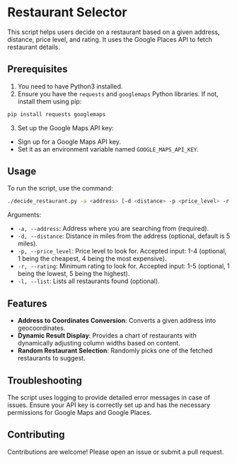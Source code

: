 # Restaurant Selector

This script helps users decide on a restaurant based on a given address, distance, price level, and rating. It uses the Google Places API to fetch restaurant details.

## Prerequisites

1. You need to have Python3 installed.
2. Ensure you have the `requests` and `googlemaps` Python libraries. If not, install them using pip:

```bash
pip install requests googlemaps
```

3. Set up the Google Maps API key:
- Sign up for a Google Maps API key.
- Set it as an environment variable named `GOOGLE_MAPS_API_KEY`.

## Usage

To run the script, use the command:

```bash
./decide_restaurant.py -a <address> [-d <distance> -p <price_level> -r <rating> -l]
```

Arguments:
- `-a, --address`: Address where you are searching from (required).
- `-d, --distance`: Distance in miles from the address (optional, default is 5 miles).
- `-p, --price_level`: Price level to look for. Accepted input: 1-4 (optional, 1 being the cheapest, 4 being the most expensive).
- `-r, --rating`: Minimum rating to look for. Accepted input: 1-5 (optional, 1 being the lowest, 5 being the highest).
- `-l, --list`: Lists all restaurants found (optional).

## Features


- **Address to Coordinates Conversion**: Converts a given address into geocoordinates.
- **Dynamic Result Display**: Provides a chart of restaurants with dynamically adjusting column widths based on content.
- **Random Restaurant Selection**: Randomly picks one of the fetched restaurants to suggest.

## Troubleshooting

The script uses logging to provide detailed error messages in case of issues. Ensure your API key is correctly set up and has the necessary permissions for Google Maps and Google Places.


## Contributing

Contributions are welcome! Please open an issue or submit a pull request.